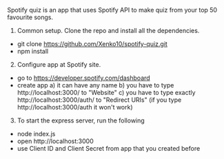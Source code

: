 Spotify quiz is an app that uses Spotify API to make quiz from your top 50 favourite songs.

1. Common setup. Clone the repo and install all the dependencies.

- git clone https://github.com/Xenko10/spotify-quiz.git
- npm install

2. Configure app at Spotify site.

- go to https://developer.spotify.com/dashboard
- create app
  a) it can have any name
  b) you have to type http://localhost:3000/ to "Website"
  c) you have to type exactly http://localhost:3000/auth/ to "Redirect URIs" (if you type http://localhost:3000/auth it won't work)

3. To start the express server, run the following

- node index.js
- open http://localhost:3000
- use Client ID and Client Secret from app that you created before
